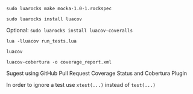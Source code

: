 `sudo luarocks make mocka-1.0-1.rockspec`

`sudo luarocks install luacov`

Optional:
`sudo luarocks install luacov-coveralls`

`lua -lluacov run_tests.lua`

`luacov`

`luacov-cobertura -o coverage_report.xml`

Sugest using 
GitHub Pull Request Coverage Status and Cobertura Plugin


In order to ignore a test use `xtest(...)` instead of `test(...)`